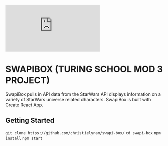 ![screencapture-localhost-3000-2018-10-07-11_28_47.pdf](https://github.com/christielynam/swapi-box/files/2454138/screencapture-localhost-3000-2018-10-07-11_28_47.pdf)

# SWAPIBOX (TURING SCHOOL MOD 3 PROJECT)

SwapiBox pulls in API data from the StarWars API displays information on a variety of StarWars universe related characters. SwapiBox is built with Create React App.

## Getting Started

`git clone https://github.com/christielynam/swapi-box/`
`cd swapi-box`
`npm install`
`npm start`


